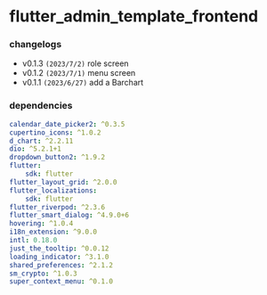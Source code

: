 # flutter_admin_template_frontend

### changelogs

* v0.1.3 `(2023/7/2)`  role screen
* v0.1.2 `(2023/7/1)`  menu screen
* v0.1.1 `(2023/6/27)`  add a Barchart

### dependencies

```yaml
calendar_date_picker2: ^0.3.5
cupertino_icons: ^1.0.2
d_chart: ^2.2.11
dio: ^5.2.1+1
dropdown_button2: ^1.9.2
flutter:
    sdk: flutter
flutter_layout_grid: ^2.0.0
flutter_localizations:
    sdk: flutter
flutter_riverpod: ^2.3.6
flutter_smart_dialog: ^4.9.0+6
hovering: ^1.0.4
i18n_extension: ^9.0.0
intl: 0.18.0
just_the_tooltip: ^0.0.12
loading_indicator: ^3.1.0
shared_preferences: ^2.1.2
sm_crypto: ^1.0.3
super_context_menu: ^0.1.0
```


